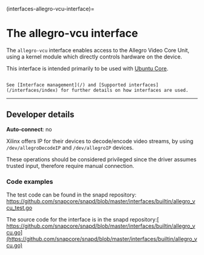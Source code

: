 (interfaces-allegro-vcu-interface)=
# The allegro-vcu interface

The `allegro-vcu` interface enables access to the Allegro Video Core Unit, using a kernel module which directly controls hardware on the device.

This interface is intended primarily to be used with [Ubuntu Core](/t/glossary/14612#heading--ubuntu-core).

```{tip}

See [Interface management](/) and [Supported interfaces](/interfaces/index) for further details on how interfaces are used.
```

---

<h2 id='heading--dev-details'>Developer details </h2>

**Auto-connect**: no

Xilinx offers IP for their devices to decode/encode video streams, by using `/dev/allegroDecodeIP` and `/dev/allegroIP` devices.

These operations should be considered privileged since the driver assumes trusted input, therefore require manual connection.

### Code examples

The test code can be found in the snapd repository: https://github.com/snapcore/snapd/blob/master/interfaces/builtin/allegro_vcu_test.go

The source code for the interface is in the snapd repository:[ https://github.com/snapcore/snapd/blob/master/interfaces/builtin/allegro_vcu.go](https://github.com/snapcore/snapd/blob/master/interfaces/builtin/allegro_vcu.go)


